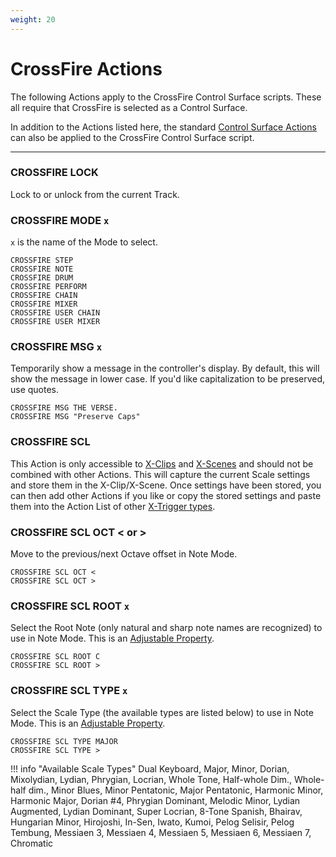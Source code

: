 ```yaml
---
weight: 20
---
```


# CrossFire Actions

The following Actions apply to the CrossFire Control Surface scripts. These all require that CrossFire is selected as a Control Surface.

In addition to the Actions listed here, the standard [Control Surface Actions](/action-reference/control-surface-actions) can also be applied to the CrossFire Control Surface script.

---

### CROSSFIRE LOCK 

Lock to or unlock from the current Track.

### CROSSFIRE MODE `x`

`x` is the name of the Mode to select. 

```
CROSSFIRE STEP
CROSSFIRE NOTE
CROSSFIRE DRUM
CROSSFIRE PERFORM
CROSSFIRE CHAIN
CROSSFIRE MIXER
CROSSFIRE USER CHAIN
CROSSFIRE USER MIXER
```

### CROSSFIRE MSG `x`

Temporarily show a message in the controller's display. By default,
this will show the message in lower case. If you'd like capitalization to be preserved, use quotes.

```
CROSSFIRE MSG THE VERSE.
CROSSFIRE MSG "Preserve Caps"
```

### CROSSFIRE SCL

This Action is only accessible to [X-Clips](/manual/core-concepts/#x-clips) and [X-Scenes](manual/core-concepts/#x-scenes) and should not be combined with other Actions. This will capture the current Scale settings and store them in the X-Clip/X-Scene. Once settings have been stored, you can then add other Actions if you like or copy the stored settings and paste them into the Action List of other [X-Trigger types](/manual/core-concepts/#x-triggers).

### CROSSFIRE SCL OCT < or > 

Move to the previous/next Octave offset in Note Mode. 

```
CROSSFIRE SCL OCT <
CROSSFIRE SCL OCT >
```

### CROSSFIRE SCL ROOT `x`

Select the Root Note (only natural and sharp note names are
recognized) to use in Note Mode. This is an [Adjustable Property](/manual/general-action-information/#adjustable-properties).

```
CROSSFIRE SCL ROOT C
CROSSFIRE SCL ROOT >
```

### CROSSFIRE SCL TYPE `x`

Select the Scale Type (the available types are listed below) to use in Note Mode. This is an [Adjustable Property](/manual/general-action-information/#adjustable-properties).

```
CROSSFIRE SCL TYPE MAJOR
CROSSFIRE SCL TYPE >
```

!!! info "Available Scale Types"
    Dual Keyboard, Major, Minor, Dorian, Mixolydian, Lydian, Phrygian, Locrian, Whole Tone, Half-whole Dim., Whole-half dim., Minor Blues, Minor Pentatonic, Major Pentatonic, Harmonic Minor, Harmonic Major, Dorian #4, Phrygian Dominant, Melodic Minor, Lydian Augmented, Lydian Dominant, Super Locrian, 8-Tone Spanish, Bhairav, Hungarian Minor, Hirojoshi, In-Sen, Iwato, Kumoi, Pelog Selisir, Pelog Tembung, Messiaen 3, Messiaen 4, Messiaen 5, Messiaen 6, Messiaen 7, Chromatic
